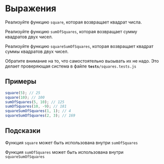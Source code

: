 # Выражения

Реализуйте функцию <code>square</code>, которая возвращает квадрат числа.

Реализуйте функцию <code>sumOfSquares</code>, которая возвращает сумму квадратов двух чисел.

Реализуйте функцию <code>squareSumOfSquares</code>, которая возвращает квадрат суммы квадратов двух чисел.

Обратите внимание на то, что самостоятельно вызывать их не надо. Это делает проверяющая система в файле <code>__tests__/squares.tests.js</code>

## Примеры

```javascript
square(5); // 25
square(10); // 100
sumOfSquares(5, 10); // 125
sumOfSquares(10, -9); // 181
squareSumOfSquares(1, 1); // 4
squareSumOfSquares(2, 3); // 169
```

## Подсказки

Функция <code>square</code> может быть использована внутри <code>sumOfSquares</code>

Функция <code>sumOfSquares</code> может быть использована внутри <code>squareSumOfSquares</code>

